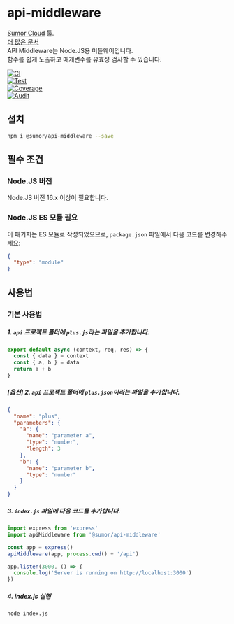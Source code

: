 # api-middleware

[Sumor Cloud](https://sumor.cloud) 툴.  
[더 많은 문서](https://sumor.cloud)  
API Middleware는 Node.JS용 미들웨어입니다.  
함수를 쉽게 노출하고 매개변수를 유효성 검사할 수 있습니다.

[![CI](https://github.com/sumor-cloud/api-middleware/actions/workflows/ci.yml/badge.svg)](https://github.com/sumor-cloud/api-middleware/actions/workflows/ci.yml)  
[![Test](https://github.com/sumor-cloud/api-middleware/actions/workflows/ut.yml/badge.svg)](https://github.com/sumor-cloud/api-middleware/actions/workflows/ut.yml)  
[![Coverage](https://github.com/sumor-cloud/api-middleware/actions/workflows/coverage.yml/badge.svg)](https://github.com/sumor-cloud/api-middleware/actions/workflows/coverage.yml)  
[![Audit](https://github.com/sumor-cloud/api-middleware/actions/workflows/audit.yml/badge.svg)](https://github.com/sumor-cloud/api-middleware/actions/workflows/audit.yml)

## 설치

```bash
npm i @sumor/api-middleware --save
```

## 필수 조건

### Node.JS 버전

Node.JS 버전 16.x 이상이 필요합니다.

### Node.JS ES 모듈 필요

이 패키지는 ES 모듈로 작성되었으므로, `package.json` 파일에서 다음 코드를 변경해주세요:

```json
{
  "type": "module"
}
```

## 사용법

### 기본 사용법

##### 1. `api` 프로젝트 폴더에 `plus.js`라는 파일을 추가합니다.

```js
export default async (context, req, res) => {
  const { data } = context
  const { a, b } = data
  return a + b
}
```

##### [옵션] 2. `api` 프로젝트 폴더에 `plus.json`이라는 파일을 추가합니다.

```json
{
  "name": "plus",
  "parameters": {
    "a": {
      "name": "parameter a",
      "type": "number",
      "length": 3
    },
    "b": {
      "name": "parameter b",
      "type": "number"
    }
  }
}
```

##### 3. `index.js` 파일에 다음 코드를 추가합니다.

```javascript
import express from 'express'
import apiMiddleware from '@sumor/api-middleware'

const app = express()
apiMiddleware(app, process.cwd() + '/api')

app.listen(3000, () => {
  console.log('Server is running on http://localhost:3000')
})
```

##### 4. index.js 실행

```bash
node index.js
```  